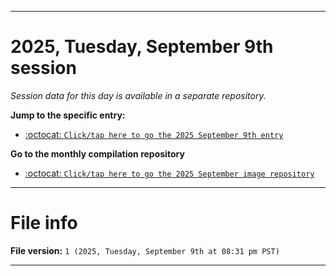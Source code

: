 
***

# 2025, Tuesday, September 9th session

_Session data for this day is available in a separate repository._

**Jump to the specific entry:**

- [:octocat: `Click/tap here to go the 2025 September 9th entry`](https://github.com/seanpm2001/SeansLifeArchive_Images_ModernSmurfsVillage_Y2025_V9/tree/SeansLifeArchive_ModernSmurfsVillage_Y2025_V9_Main-dev/2025/09_September/09/)

**Go to the monthly compilation repository**

- [:octocat: `Click/tap here to go the 2025 September image repository`](https://github.com/seanpm2001/SeansLifeArchive_Images_ModernSmurfsVillage_Y2025_V9/)

***

# File info

**File version:** `1 (2025, Tuesday, September 9th at 08:31 pm PST)`

***
